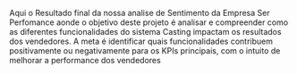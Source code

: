 Aqui o Resultado final da nossa analise de Sentimento da Empresa Ser Perfomance aonde o  objetivo deste projeto é analisar e compreender como as diferentes
funcionalidades do sistema Casting impactam os resultados dos vendedores. A
meta é identificar quais funcionalidades contribuem positivamente ou
negativamente para os KPIs principais, com o intuito de melhorar a performance
dos vendedores
